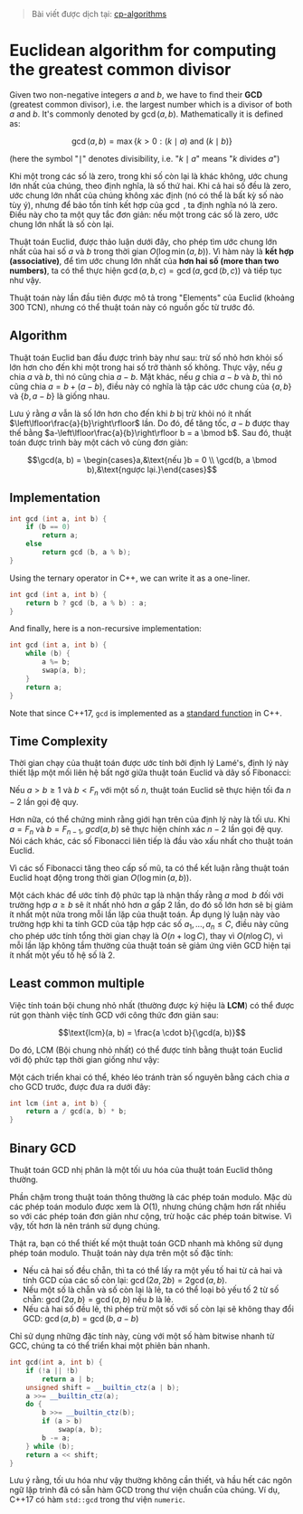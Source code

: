 > Bài viết được dịch tại: [cp-algorithms](https://cp-algorithms.com/algebra/euclid-algorithm.html)

# Euclidean algorithm for computing the greatest common divisor

Given two non-negative integers $a$ and $b$, we have to find their **GCD** (greatest common divisor), i.e. the largest number which is a divisor of both $a$ and $b$.
It's commonly denoted by $\gcd(a, b)$. Mathematically it is defined as:

$$\gcd(a, b) = \max \{k > 0 : (k \mid a) \text{ and } (k \mid b) \}$$

(here the symbol "$\mid$" denotes divisibility, i.e. "$k \mid a$" means "$k$ divides $a$")

Khi một trong các số là zero, trong khi số còn lại là khác không, ước chung lớn nhất của chúng, theo định nghĩa, là số thứ hai. Khi cả hai số đều là zero, ước chung lớn nhất của chúng không xác định (nó có thể là bất kỳ số nào tùy ý), nhưng để bảo tồn tính kết hợp của $\gcd$ , ta định nghĩa nó là zero. Điều này cho ta một quy tắc đơn giản: nếu một trong các số là zero, ước chung lớn nhất là số còn lại.

Thuật toán Euclid, được thảo luận dưới đây, cho phép tìm ước chung lớn nhất của hai số $a$ và $b$ trong thời gian $O(\log \min(a, b))$. Vì hàm này là **kết hợp (associative)**, để tìm ước chung lớn nhất của **hơn hai số (more than two numbers)**, ta có thể thực hiện $\gcd(a, b, c) = \gcd(a, \gcd(b, c))$ và tiếp tục như vậy.

Thuật toán này lần đầu tiên được mô tả trong "Elements" của Euclid (khoảng 300 TCN), nhưng có thể thuật toán này có nguồn gốc từ trước đó.

## Algorithm

Thuật toán Euclid ban đầu được trình bày như sau: trừ số nhỏ hơn khỏi số lớn hơn cho đến khi một trong hai số trở thành số không. Thực vậy, nếu $g$ chia $a$ và $b$, thì nó cũng chia $a-b$. Mặt khác, nếu $g$ chia $a-b$ và $b$, thì nó cũng chia $a = b + (a-b)$, điều này có nghĩa là tập các ước chung của $\{a, b\}$ và $\{b,a-b\}$ là giống nhau.

Lưu ý rằng $a$ vẫn là số lớn hơn cho đến khi $b$ bị trừ khỏi nó ít nhất $\left\lfloor\frac{a}{b}\right\rfloor$ lần. Do đó, để tăng tốc, $a-b$ được thay thế bằng $a-\left\lfloor\frac{a}{b}\right\rfloor b = a \bmod b$. Sau đó, thuật toán được trình bày một cách vô cùng đơn giản:

$$\gcd(a, b) = \begin{cases}a,&\text{nếu }b = 0 \\ \gcd(b, a \bmod b),&\text{ngược lại.}\end{cases}$$

## Implementation

```cpp
int gcd (int a, int b) {
    if (b == 0)
        return a;
    else
        return gcd (b, a % b);
}
```

Using the ternary operator in C++, we can write it as a one-liner.

```cpp
int gcd (int a, int b) {
    return b ? gcd (b, a % b) : a;
}
```

And finally, here is a non-recursive implementation:

```cpp
int gcd (int a, int b) {
    while (b) {
        a %= b;
        swap(a, b);
    }
    return a;
}
```

Note that since C++17, `gcd` is implemented as a [standard function](https://en.cppreference.com/w/cpp/numeric/gcd) in C++.

## Time Complexity

Thời gian chạy của thuật toán được ước tính bởi định lý Lamé's, định lý này thiết lập một mối liên hệ bất ngờ giữa thuật toán Euclid và dãy số Fibonacci:

Nếu $a > b \geq 1$ và $b < F_n$ với một số $n$, thuật toán Euclid sẽ thực hiện tối đa $n-2$ lần gọi đệ quy.

Hơn nữa, có thể chứng minh rằng giới hạn trên của định lý này là tối ưu. Khi $a = F_n$ và $b = F_{n-1}$, $gcd(a, b)$ sẽ thực hiện chính xác $n-2$ lần gọi đệ quy. Nói cách khác, các số Fibonacci liên tiếp là đầu vào xấu nhất cho thuật toán Euclid.

Vì các số Fibonacci tăng theo cấp số mũ, ta có thể kết luận rằng thuật toán Euclid hoạt động trong thời gian $O(\log \min(a, b))$.

Một cách khác để ước tính độ phức tạp là nhận thấy rằng $a \bmod b$ đối với trường hợp $a \geq b$ sẽ ít nhất nhỏ hơn $a$ gấp 2 lần, do đó số lớn hơn sẽ bị giảm ít nhất một nửa trong mỗi lần lặp của thuật toán. Áp dụng lý luận này vào trường hợp khi ta tính GCD của tập hợp các số $a_1,\dots,a_n \leq C$, điều này cũng cho phép ước tính tổng thời gian chạy là $O(n + \log C)$, thay vì $O(n \log C)$, vì mỗi lần lặp không tầm thường của thuật toán sẽ giảm ứng viên GCD hiện tại ít nhất một yếu tố hệ số là $2$.

## Least common multiple

Việc tính toán bội chung nhỏ nhất (thường được ký hiệu là **LCM**) có thể được rút gọn thành việc tính GCD với công thức đơn giản sau:

$$\text{lcm}(a, b) = \frac{a \cdot b}{\gcd(a, b)}$$

Do đó, LCM (Bội chung nhỏ nhất) có thể được tính bằng thuật toán Euclid với độ phức tạp thời gian giống như vậy:

Một cách triển khai có thể, khéo léo tránh tràn số nguyên bằng cách chia $a$ cho GCD trước, được đưa ra dưới đây:

```cpp
int lcm (int a, int b) {
    return a / gcd(a, b) * b;
}
```

## Binary GCD

Thuật toán GCD nhị phân là một tối ưu hóa của thuật toán Euclid thông thường.

Phần chậm trong thuật toán thông thường là các phép toán modulo. Mặc dù các phép toán modulo được xem là $O(1)$, nhưng chúng chậm hơn rất nhiều so với các phép toán đơn giản như cộng, trừ hoặc các phép toán bitwise. Vì vậy, tốt hơn là nên tránh sử dụng chúng.

Thật ra, bạn có thể thiết kế một thuật toán GCD nhanh mà không sử dụng phép toán modulo. Thuật toán này dựa trên một số đặc tính:

  - Nếu cả hai số đều chẵn, thì ta có thể lấy ra một yếu tố hai từ cả hai và tính GCD của các số còn lại: $\gcd(2a, 2b) = 2 \gcd(a, b)$.
  - Nếu một số là chẵn và số còn lại là lẻ, ta có thể loại bỏ yếu tố 2 từ số chẵn: $\gcd(2a, b) = \gcd(a, b)$ nếu $b$ là lẻ.
  - Nếu cả hai số đều lẻ, thì phép trừ một số với số còn lại sẽ không thay đổi GCD: $\gcd(a, b) = \gcd(b, a-b)$

Chỉ sử dụng những đặc tính này, cùng với một số hàm bitwise nhanh từ GCC, chúng ta có thể triển khai một phiên bản nhanh.

```cpp
int gcd(int a, int b) {
    if (!a || !b)
        return a | b;
    unsigned shift = __builtin_ctz(a | b);
    a >>= __builtin_ctz(a);
    do {
        b >>= __builtin_ctz(b);
        if (a > b)
            swap(a, b);
        b -= a;
    } while (b);
    return a << shift;
}
```

Lưu ý rằng, tối ưu hóa như vậy thường không cần thiết, và hầu hết các ngôn ngữ lập trình đã có sẵn hàm GCD trong thư viện chuẩn của chúng. Ví dụ, C++17 có hàm `std::gcd` trong thư viện `numeric`.
